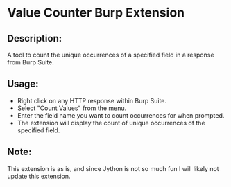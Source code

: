 # Value Counter Burp Extension

## Description:
A tool to count the unique occurrences of a specified field in a response from Burp Suite.

## Usage:

- Right click on any HTTP response within Burp Suite.
- Select "Count Values" from the menu.
- Enter the field name you want to count occurrences for when prompted.
- The extension will display the count of unique occurrences of the specified field.

## Note:

This extension is as is, and since Jython is not so much fun I will likely not update this extension.
